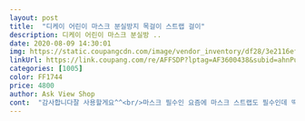 ```yaml
---
layout: post 
title:  "디케이 어린이 마스크 분실방지 목걸이 스트랩 걸이" 
description: 디케이 어린이 마스크 분실방 ..
date: 2020-08-09 14:30:01 
img: https://static.coupangcdn.com/image/vendor_inventory/df28/3e2116efd9476e1c785a55232532a204fbeeca0735c56889c32f912046f4.jpeg 
linkUrl: https://link.coupang.com/re/AFFSDP?lptag=AF3600438&subid=ahnPublicAsk&pageKey=1882227380&itemId=3198499451&vendorItemId=71185892262&traceid=V0-113-b6920aef2e3ed172 
categories: [1005] 
color: FF1744 
price: 4800 
author: Ask View Shop 
cont:  "감사합니다잘 사용할게요^^<br/>마스크 필수인 요즘에 마스크 스트랩도 필수인데 딱!이에요.<br/><br/>마스크를너무많이잊어버려서구입했는데.<br/>가격대비득템한듯하네요.<br/><br/>배송도 빠르고 색깔이 너무 예쁜색이라 너무 너무 예뻐요^^<br/>산뜻한 노랑색이 너무 맘에 들어요.<br/><br/>색도너무이쁘구.<br/>모양도아이가엄청이쁘다고좋아하네요.<br/>가격이저렴해서여러개구입해서선물도좋을듯해요<br/>요즘처럼 매일 비가와 우중충한 날씨에 보고만 있어도 기분 업되네요.<br/><br/>일단요즘시대에아이들필수품이죠.<br/><br/>지인이랑 같이 구매 했는데 색깔이 너무 예쁘대요<br/>플라스틱 소재라 가벼워 아이들이 좋아해요.<br/><br/>플라스틱이라 무겁지 않고 아이들이 사용하기 좋을거 같아요^^<br/>" 
---
```

